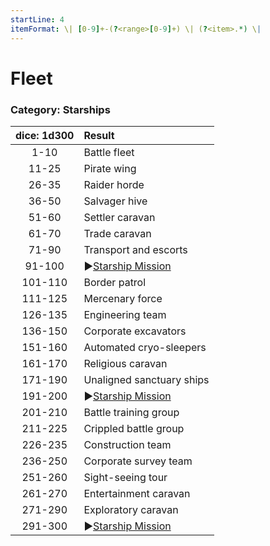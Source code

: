 ```yaml
---
startLine: 4
itemFormat: \| [0-9]+-(?<range>[0-9]+) \| (?<item>.*) \|
---
```

# Fleet
### Category: Starships

| dice: 1d300 | Result |
|:----:|:-------|
| 1-10 | Battle fleet |
| 11-25 | Pirate wing |
| 26-35 | Raider horde |
| 36-50 | Salvager hive |
| 51-60 | Settler caravan |
| 61-70 | Trade caravan |
| 71-90 | Transport and escorts |
| 91-100 | ▶[Starship Mission](Starships_Mission_Terminus.md) |
| 101-110 | Border patrol |
| 111-125 | Mercenary force |
| 126-135 | Engineering team |
| 136-150 | Corporate excavators |
| 151-160 | Automated cryo-sleepers |
| 161-170 | Religious caravan |
| 171-190 | Unaligned sanctuary ships |
| 191-200 | ▶[Starship Mission](Starships_Mission_Terminus.md) |
| 201-210 | Battle training group |
| 211-225 | Crippled battle group |
| 226-235 | Construction team |
| 236-250 | Corporate survey team |
| 251-260 | Sight-seeing tour |
| 261-270 | Entertainment caravan |
| 271-290 | Exploratory caravan |
| 291-300 | ▶[Starship Mission](Starships_Mission_Terminus.md) |